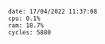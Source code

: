 

                date: 17/04/2022 11:37:08
                cpu: 0.1%
                ram: 18.7%
                cycles: 5880

                         